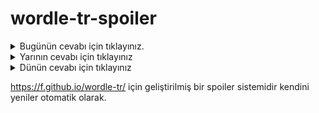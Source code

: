 # wordle-tr-spoiler

<details>
  <summary>Bugünün cevabı için tıklayınız.</summary>
  <br>
    <b> arıza </b>
</details>

<details>
  <summary>Yarının cevabı için tıklayınız</summary>
  <br>
   <b> ülker </b>
</details>

<details>
  <summary>Dünün cevabı için tıklayınız </summary>
  <br>
  <b> yırık </b>
</details>

https://f.github.io/wordle-tr/ için geliştirilmiş bir spoiler sistemidir kendini yeniler otomatik olarak.

